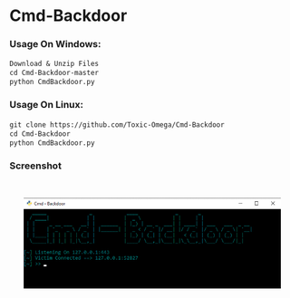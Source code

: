 # Cmd-Backdoor

### Usage On Windows:
```
Download & Unzip Files
cd Cmd-Backdoor-master
python CmdBackdoor.py
```
### Usage On Linux:
```
git clone https://github.com/Toxic-Omega/Cmd-Backdoor
cd Cmd-Backdoor
python CmdBackdoor.py
```
### Screenshot
<br>
<p align="center">
<img width="90%" src="https://github.com/Toxic-Omega/Cmd-Backdoor/blob/master/image.png"/>
</p>
<br>
